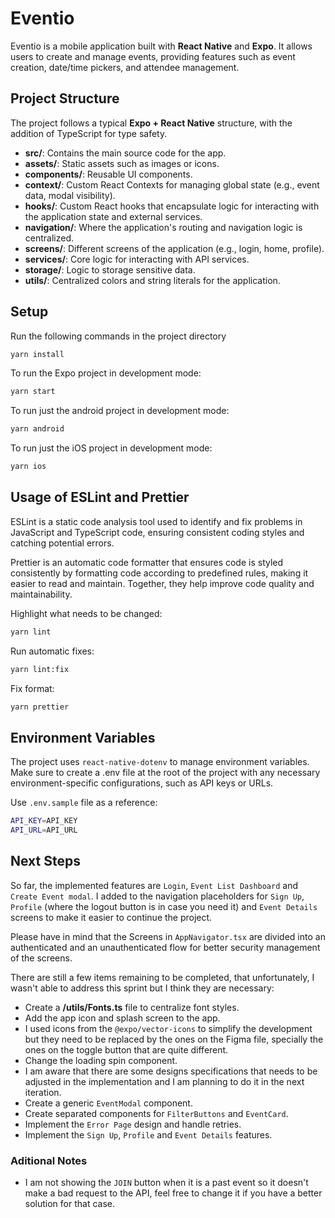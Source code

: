 # Eventio

Eventio is a mobile application built with **React Native** and **Expo**. It allows users to create and manage events, providing features such as event creation, date/time pickers, and attendee management.

## Project Structure

The project follows a typical **Expo + React Native** structure, with the addition of TypeScript for type safety.

- **src/**: Contains the main source code for the app.
- **assets/**: Static assets such as images or icons.
- **components/**: Reusable UI components.
- **context/**: Custom React Contexts for managing global state (e.g., event data, modal visibility).
- **hooks/**: Custom React hooks that encapsulate logic for interacting with the application state and external services.
- **navigation/**: Where the application's routing and navigation logic is centralized.
- **screens/**: Different screens of the application (e.g., login, home, profile).
- **services/**: Core logic for interacting with API services.
- **storage/**: Logic to storage sensitive data.
- **utils/**: Centralized colors and string literals for the application.

## Setup

Run the following commands in the project directory

```bash
yarn install
```

To run the Expo project in development mode:

```bash
yarn start
```

To run just the android project in development mode:

```bash
yarn android
```

To run just the iOS project in development mode:

```bash
yarn ios
```

## Usage of ESLint and Prettier

ESLint is a static code analysis tool used to identify and fix problems in JavaScript and TypeScript code, ensuring consistent coding styles and catching potential errors.

Prettier is an automatic code formatter that ensures code is styled consistently by formatting code according to predefined rules, making it easier to read and maintain. Together, they help improve code quality and maintainability.

Highlight what needs to be changed:

```bash
yarn lint
```

Run automatic fixes:

```bash
yarn lint:fix
```

Fix format:

```bash
yarn prettier
```

## Environment Variables

The project uses `react-native-dotenv` to manage environment variables. Make sure to create a .env file at the root of the project with any necessary environment-specific configurations, such as API keys or URLs.

Use `.env.sample` file as a reference:

```bash
API_KEY=API_KEY
API_URL=API_URL
```

## Next Steps

So far, the implemented features are `Login`, `Event List Dashboard` and `Create Event modal`. I added to the navigation placeholders for `Sign Up`, `Profile` (where the logout button is in case you need it) and `Event Details` screens to make it easier to continue the project.

Please have in mind that the Screens in `AppNavigator.tsx` are divided into an authenticated and an unauthenticated flow for better security management of the screens.

There are still a few items remaining to be completed, that unfortunately, I wasn't able to address this sprint but I think they are necessary:

- Create a **/utils/Fonts.ts** file to centralize font styles.
- Add the app icon and splash screen to the app.
- I used icons from the `@expo/vector-icons` to simplify the development but they need to be replaced by the ones on the Figma file, specially the ones on the toggle button that are quite different.
- Change the loading spin component.
- I am aware that there are some designs specifications that needs to be adjusted in the implementation and I am planning to do it in the next iteration.
- Create a generic `EventModal` component.
- Create separated components for `FilterButtons` and `EventCard`.
- Implement the `Error Page` design and handle retries.
- Implement the `Sign Up`, `Profile` and `Event Details` features.

### Aditional Notes

- I am not showing the `JOIN` button when it is a past event so it doesn't make a bad request to the API, feel free to change it if you have a better solution for that case.
